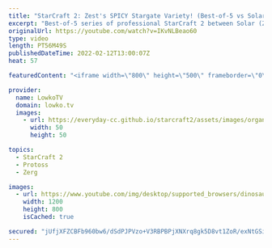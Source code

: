 ```yaml
---
title: "StarCraft 2: Zest's SPICY Stargate Variety! (Best-of-5 vs Solar)"
excerpt: "Best-of-5 series of professional StarCraft 2 between Solar (Zerg) and Zest (Protoss). In this match Zest decides to play a vareity of Stargate openers, from Void Rays to Tempests and Phoenixes. This series is the grand finals of the ESL Open Cup 108 Korea.  Support my work on Patreon: https://www.patreon.com/lowkotv"
originalUrl: https://youtube.com/watch?v=IKvNLBeao60
type: video
length: PT56M49S
publishedDateTime: 2022-02-12T13:00:07Z
heat: 57

featuredContent: "<iframe width=\"800\" height=\"500\" frameborder=\"0\" src=\"https://www.youtube.com/embed/IKvNLBeao60\" allow=\"accelerometer; autoplay; encrypted-media; gyroscope; picture-in-picture\" allowfullscreen></iframe>"

provider:
  name: LowkoTV
  domain: lowko.tv
  images:
    - url: https://everyday-cc.github.io/starcraft2/assets/images/organizations/lowko.tv-50x50.jpg
      width: 50
      height: 50

topics:
  - StarCraft 2
  - Protoss
  - Zerg

images:
  - url: https://www.youtube.com/img/desktop/supported_browsers/dinosaur.png
    width: 1200
    height: 800
    isCached: true

secured: "jUfjXFZCBFb960bw6/dSdPJPVzo+V3RBPBPjXNXrq8gk5D8vt1ZoR/exNtGSiqKXf9hZB2qa7bU+fPis2CQqauwabr8BT+5MhI9Lf22PcxzWNDsGSsb4mWsRYmh0sbbJy9WqyY80nEOARpsoy/6PTfymFm7WMGmrrdf5YZPRvrVtmJM/+6vOH9RtYQqvosfvGqd+07n3k4ePEyUnnxiqac/o4JzREfIzuk+cSN+iANwPV5V26y2OfmNZpFEjkgcF6aIgbkwYcax4zZaBFbrIf5YDiPaDlz/hBqiF7L9dQqO7fmPgh8wpvJlvErmJzgNO75HHg2RB3KWSKJQTADhFB/OrN+vc/gUhkPnANZmhymFyB40exAxrlWamd2K/CkHh9Uq3UORWgoqr1ny9hlz27DAj4zzMTglPH1nkaDALyMU=;MoeBqwxaAMNbwNcb0dVkFQ=="
---
```


